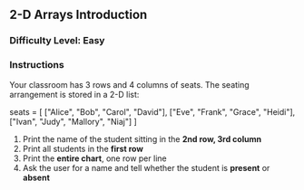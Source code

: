 ## 2-D Arrays Introduction

### Difficulty Level: Easy

### Instructions
Your classroom has 3 rows and 4 columns of seats. The seating arrangement is stored in a 2-D list:

seats = [
  ["Alice", "Bob", "Carol", "David"],
  ["Eve", "Frank", "Grace", "Heidi"],
  ["Ivan", "Judy", "Mallory", "Niaj"]
]

1. Print the name of the student sitting in the **2nd row, 3rd column**
2. Print all students in the **first row**
3. Print the **entire chart**, one row per line
4. Ask the user for a name and tell whether the student is **present** or **absent**
